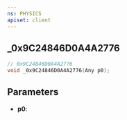 ```yaml
---
ns: PHYSICS
apiset: client
---
```

## _0x9C24846D0A4A2776

```c
// 0x9C24846D0A4A2776
void _0x9C24846D0A4A2776(Any p0);
```


## Parameters
* **p0**:



